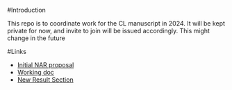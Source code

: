 #Introduction

This repo is to coordinate work for the CL manuscript in 2024. It will be kept private for now, and invite to join will be issued accordingly. This might change in the future

#Links
- [Initial NAR proposal](https://docs.google.com/document/d/1jxXSP3VFsDmZFcKslKOe0i_H7VJ_m__5g4AJ-phgflE/edit)
- [Working doc](https://docs.google.com/document/d/1-Fi0EQN7ug8QjtDX7wIQGSIt2755qEyl8KFVY6-SMpo/edit#heading=h.pfmb3bxz9yd9)
- [New Result Section](https://docs.google.com/document/d/1nEW9lfry7PZ7YQsgD_sc4WUCtE9FZGsFtgFs_ia9wpY/edit#heading=h.ue8e5sm4tjcm)
